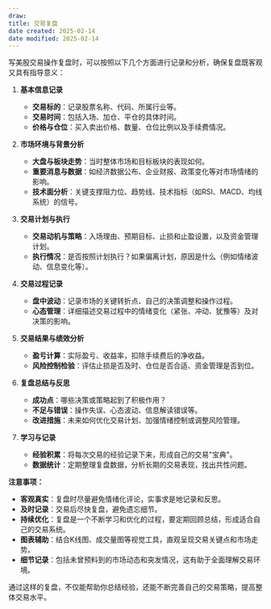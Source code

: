 ```yaml
---
draw:
title: 交易复盘
date created: 2025-02-14
date modified: 2025-02-14
---
```


写美股交易操作复盘时，可以按照以下几个方面进行记录和分析，确保复盘既客观又具有指导意义：

1. **基本信息记录**
    
    - **交易标的**：记录股票名称、代码、所属行业等。
    - **交易时间**：包括入场、加仓、平仓的具体时间。
    - **价格与仓位**：买入卖出价格、数量、仓位比例以及手续费情况。
2. **市场环境与背景分析**
    
    - **大盘与板块走势**：当时整体市场和目标板块的表现如何。
    - **重要消息与数据**：如经济数据公布、企业财报、政策变化等对市场情绪的影响。
    - **技术面分析**：关键支撑阻力位、趋势线、技术指标（如RSI、MACD、均线系统）的信号。
3. **交易计划与执行**
    
    - **交易动机与策略**：入场理由、预期目标、止损和止盈设置，以及资金管理计划。
    - **执行情况**：是否按照计划执行？如果偏离计划，原因是什么（例如情绪波动、信息变化等）。
4. **交易过程记录**
    
    - **盘中波动**：记录市场的关键转折点、自己的决策调整和操作过程。
    - **心态管理**：详细描述交易过程中的情绪变化（紧张、冲动、犹豫等）及对决策的影响。
5. **交易结果与绩效分析**
    
    - **盈亏计算**：实际盈亏、收益率，扣除手续费后的净收益。
    - **风险控制检验**：评估止损是否及时、仓位是否合适、资金管理是否到位。
6. **复盘总结与反思**
    
    - **成功点**：哪些决策或策略起到了积极作用？
    - **不足与错误**：操作失误、心态波动、信息解读错误等。
    - **改进措施**：未来如何优化交易计划、加强情绪控制或调整风险管理。
7. **学习与记录**
    
    - **经验积累**：将每次交易的经验记录下来，形成自己的交易"宝典"。
    - **数据统计**：定期整理复盘数据，分析长期的交易表现，找出共性问题。

**注意事项：**

- **客观真实**：复盘时尽量避免情绪化评论，实事求是地记录和反思。
- **及时记录**：交易后尽快复盘，避免遗忘细节。
- **持续优化**：复盘是一个不断学习和优化的过程，要定期回顾总结，形成适合自己的交易系统。
- **图表辅助**：结合K线图、成交量图等视觉工具，直观呈现交易关键点和市场走势。
- **细节记录**：包括未曾预料到的市场动态和突发情况，这有助于全面理解交易环境。

通过这样的复盘，不仅能帮助你总结经验，还能不断完善自己的交易策略，提高整体交易水平。

